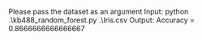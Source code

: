 Please pass the dataset as an argument
Input:
python .\kb488_random_forest.py .\Iris.csv
Output:
Accuracy = 0.8666666666666667